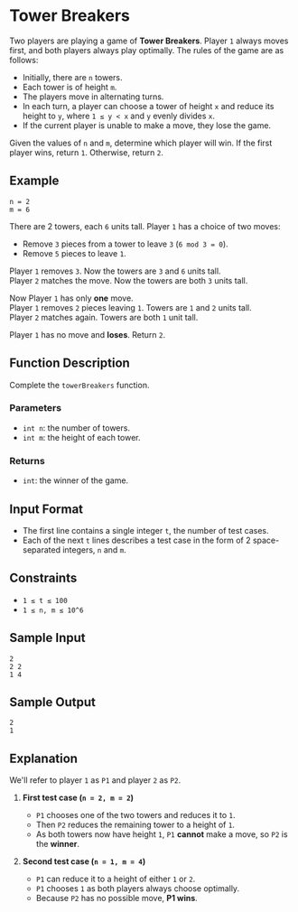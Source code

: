# Tower Breakers

Two players are playing a game of **Tower Breakers**. Player `1` always moves first, and both players always play optimally. The rules of the game are as follows:

- Initially, there are `n` towers.
- Each tower is of height `m`.
- The players move in alternating turns.
- In each turn, a player can choose a tower of height `x` and reduce its height to `y`, where `1 ≤ y < x` and `y` evenly divides `x`.
- If the current player is unable to make a move, they lose the game.

Given the values of `n` and `m`, determine which player will win. If the first player wins, return `1`. Otherwise, return `2`.

## Example

```
n = 2
m = 6
```

There are 2 towers, each `6` units tall. Player `1` has a choice of two moves:
- Remove `3` pieces from a tower to leave `3` (`6 mod 3 = 0`).
- Remove `5` pieces to leave `1`.

Player `1` removes `3`. Now the towers are `3` and `6` units tall.  
Player `2` matches the move. Now the towers are both `3` units tall.  

Now Player `1` has only **one** move.  
Player `1` removes `2` pieces leaving `1`. Towers are `1` and `2` units tall.  
Player `2` matches again. Towers are both `1` unit tall.  

Player `1` has no move and **loses**. Return `2`.

## Function Description

Complete the `towerBreakers` function.

### Parameters

- `int n`: the number of towers.
- `int m`: the height of each tower.

### Returns

- `int`: the winner of the game.

## Input Format

- The first line contains a single integer `t`, the number of test cases.
- Each of the next `t` lines describes a test case in the form of 2 space-separated integers, `n` and `m`.

## Constraints

- `1 ≤ t ≤ 100`
- `1 ≤ n, m ≤ 10^6`

## Sample Input

```
2
2 2
1 4
```

## Sample Output

```
2
1
```

## Explanation

We'll refer to player `1` as `P1` and player `2` as `P2`.

1. **First test case (`n = 2, m = 2`)**  
   - `P1` chooses one of the two towers and reduces it to `1`.  
   - Then `P2` reduces the remaining tower to a height of `1`.  
   - As both towers now have height `1`, `P1` **cannot** make a move, so `P2` is the **winner**.

2. **Second test case (`n = 1, m = 4`)**  
   - `P1` can reduce it to a height of either `1` or `2`.  
   - `P1` chooses `1` as both players always choose optimally.  
   - Because `P2` has no possible move, **P1 wins**.
